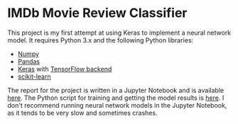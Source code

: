 # IMDb Movie Review Classifier

This project is my first attempt at using Keras to implement a neural network model.  It requires Python 3.x and the following Python libraries:

- [Numpy](http://www.numpy.org/)
- [Pandas](https://pandas.pydata.org/)
- [Keras](https://keras.io/) with [TensorFlow backend](https://keras.io/backend/)
- [scikit-learn](http://scikit-learn.org/stable/)

The report for the project is written in a Jupyter Notebook and is available [here](https://github.com/marty-vanhoof/IMdb_Movie_Review_Classifier/blob/master/classifying_reviews_with_keras.ipynb).  The Python script for training and getting the model results is [here](https://github.com/marty-vanhoof/IMdb_Movie_Review_Classifier/blob/master/imdb_models.py).  I don't recommend running neural network models in the Jupyter Notebook, as it tends to be very slow and sometimes crashes.